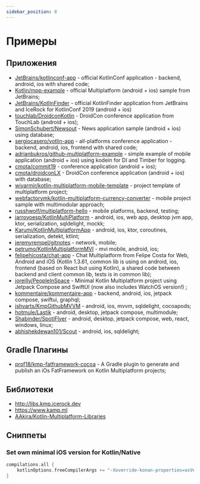 ```yaml
---
sidebar_position: 8
---
```


# Примеры

## Приложения
* [JetBrains/kotlinconf-app](https://github.com/JetBrains/kotlinconf-app) - official KotlinConf application - backend, android, ios with shared code;
* [Kotlin/mpp-example](https://github.com/Kotlin/mpp-example) - official Multiplatform (android + ios) sample from JetBrains;
* [JetBrains/KotlinFinder](https://github.com/JetBrains/KotlinFinder) - official KotlinFinder application from JetBrains and IceRock for KotlinConf 2019 (android + ios)
* [touchlab/DroidconKotlin](https://github.com/touchlab/DroidconKotlin) - DroidCon conference application from TouchLab (android + ios);
* [SimonSchubert/Newsout](https://github.com/SimonSchubert/Newsout) - News application sample (android + ios) using database;
* [sergiocasero/votlin-app](https://github.com/sergiocasero/votlin-app) - all-platforms conference application - backend, android, ios, frontend with shared code;
* [adrianbukros/github-multiplatform-example](https://github.com/adrianbukros/github-multiplatform-example) - simple example of mobile application (android + ios) using kodein for DI and Timber for logging.
* [cmota/commit19](https://github.com/cmota/commit19) - conference application (android + ios);
* [cmota/droidconLX](https://github.com/cmota/droidconLX) - DroidCon conference application (android + ios) with database;
* [wiyarmir/kotlin-multiplatform-mobile-template](https://github.com/wiyarmir/kotlin-multiplatform-mobile-template) - project template of multiplatform project;
* [webfactorymk/kotlin-multiplatform-currency-converter](https://github.com/webfactorymk/kotlin-multiplatform-currency-converter) - mobile project sample with multimodular approach;
* [russhwolf/multiplatform-hello](https://github.com/russhwolf/multiplatform-hello) - mobile platforms, backend, testing;
* [jarroyoesp/KotlinMultiPlatform](https://github.com/jarroyoesp/KotlinMultiPlatform) - android, ios, web app, desktop jvm app, ktor, serialization, sqldelight, mockk;
* [Karumi/KotlinMultiplatformApp](https://github.com/Karumi/KotlinMultiplatformApp) - android, ios, ktor, coroutines, serialization, detekt, ktlint;
* [jeremyrempel/gitnotes](https://github.com/jeremyrempel/gitnotes) - network, mobile;
* [petrumo/KotlinMultiplatformMVI](https://github.com/petrumo/KotlinMultiplatformMVI) - mvi mobile, android, ios;
* [felipehjcosta/chat-app](https://github.com/felipehjcosta/chat-app) - Chat Multiplatform from Felipe Costa for Web, Android and iOS (Kotlin 1.3.61, common lib is using on android, ios, frontend (based on React but using Kotlin), a shared code between backend and client common lib, tests is in common lib);
* [joreilly/PeopleInSpace](https://github.com/joreilly/PeopleInSpace) - Minimal Kotlin Multiplatform project using Jetpack Compose and SwiftUI (now also includes WatchOS version!) ;
* [kommentaire/kommentaire-app](https://github.com/kommentaire/kommentaire-app) - backend, android, ios, jetpack compose, swiftui, graphql;
* [jshvarts/KmpGithubMVVM](https://github.com/jshvarts/KmpGithubMVVM) - android, ios, mvvm, sqldelight, cocoapods;
* [hotmule/Lastik](https://github.com/hotmule/Lastik) - android, desktop, jetpack compose, multimodule;
* [Shabinder/SpotiFlyer](https://github.com/Shabinder/SpotiFlyer) - android, desktop, jetpack compose, web, react, windows, linux;
* [abhishekdewan101/Scout](https://github.com/abhishekdewan101/Scout) - android, ios, sqldelight;

## Gradle Плагины
* [prof18/kmp-fatframework-cocoa](https://github.com/prof18/kmp-fatframework-cocoa) - A Gradle plugin to generate and publish an iOs FatFramework on Kotlin Multiplatform projects;

## Библиотеки
* <http://libs.kmp.icerock.dev>
* <https://www.kamp.ml>
* [AAkira/Kotlin-Multiplatform-Libraries](https://github.com/AAkira/Kotlin-Multiplatform-Libraries)

## Сниппеты
### Set own minimal iOS version for Kotlin/Native
```groovy
compilations.all {
    kotlinOptions.freeCompilerArgs += "-Xoverride-konan-properties=osVersionMin.ios_x64=13.0;osVersionMin.ios_arm64=13.0"
}
```
